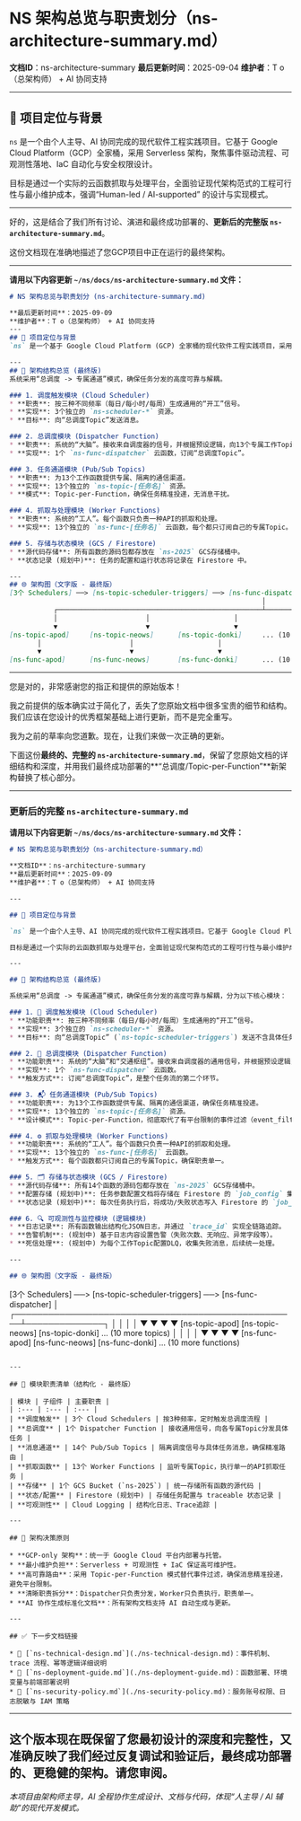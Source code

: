 # NS 架构总览与职责划分（ns-architecture-summary.md）

**文档ID**：ns-architecture-summary
**最后更新时间**：2025-09-04
**维护者**：T o（总架构师） + AI 协同支持

---

## 🎯 项目定位与背景

`ns` 是一个由个人主导、AI 协同完成的现代软件工程实践项目。它基于 Google Cloud Platform（GCP）全家桶，采用 Serverless 架构，聚焦事件驱动流程、可观测性落地、IaC 自动化与安全权限设计。

目标是通过一个实际的云函数抓取与处理平台，全面验证现代架构范式的工程可行性与最小维护成本，强调“Human-led / AI-supported” 的设计与实现模式。

---

好的，这是结合了我们所有讨论、演进和最终成功部署的、**更新后的完整版 `ns-architecture-summary.md`**。

这份文档现在准确地描述了您GCP项目中正在运行的最终架构。

-----

**请用以下内容更新 `~/ns/docs/ns-architecture-summary.md` 文件：**

```markdown
# NS 架构总览与职责划分 (ns-architecture-summary.md)

**最后更新时间**：2025-09-09
**维护者**：T o（总架构师） + AI 协同支持
---
## 🎯 项目定位与背景
`ns` 是一个基于 Google Cloud Platform (GCP) 全家桶的现代软件工程实践项目，采用 Serverless 架构，聚焦于构建一个高可靠、事件驱动的云函数抓取与处理平台。

---
## 🧱 架构结构总览 (最终版)
系统采用“总调度 -> 专属通道”模式，确保任务分发的高度可靠与解耦。

### 1. 调度触发模块 (Cloud Scheduler)
* **职责**: 按三种不同频率（每日/每小时/每周）生成通用的“开工”信号。
* **实现**: 3个独立的 `ns-scheduler-*` 资源。
* **目标**: 向“总调度Topic”发送消息。

### 2. 总调度模块 (Dispatcher Function)
* **职责**: 系统的“大脑”。接收来自调度器的信号，并根据预设逻辑，向13个专属工作Topic分发具体的任务指令。
* **实现**: 1个 `ns-func-dispatcher` 云函数，订阅“总调度Topic”。

### 3. 任务通道模块 (Pub/Sub Topics)
* **职责**: 为13个工作函数提供专属、隔离的通信渠道。
* **实现**: 13个独立的 `ns-topic-[任务名]` 资源。
* **模式**: Topic-per-Function，确保任务精准投递，无消息干扰。

### 4. 抓取与处理模块 (Worker Functions)
* **职责**: 系统的“工人”。每个函数只负责一种API的抓取和处理。
* **实现**: 13个独立的 `ns-func-[任务名]` 云函数，每个都只订阅自己的专属Topic。

### 5. 存储与状态模块 (GCS / Firestore)
* **源代码存储**: 所有函数的源码包都存放在 `ns-2025` GCS存储桶中。
* **状态记录 (规划中)**: 任务的配置和运行状态将记录在 Firestore 中。

---
## 🌐 架构图（文字版 - 最终版）
[3个 Schedulers] ──> [ns-topic-scheduler-triggers] ──> [ns-func-dispatcher]
                                                               │
           ┌───────────────────────────────────────────────────┴──────────────┐
           │                      │                     │                     │
           ▼                      ▼                     ▼                     ▼
[ns-topic-apod]     [ns-topic-neows]      [ns-topic-donki]     ... (10 more topics)
       │                      │                     │                     │
       ▼                      ▼                     ▼                     ▼
[ns-func-apod]      [ns-func-neows]       [ns-func-donki]      ... (10 more functions)
```

---

您是对的，非常感谢您的指正和提供的原始版本！

我之前提供的版本确实过于简化了，丢失了您原始文档中很多宝贵的细节和结构。我们应该在您设计的优秀框架基础上进行更新，而不是完全重写。

我为之前的草率向您道歉。现在，让我们来做一次正确的更新。

下面这份**最终的、完整的 `ns-architecture-summary.md`**，保留了您原始文档的详细结构和深度，并用我们最终成功部署的\*\*“总调度/Topic-per-Function”\*\*新架构替换了核心部分。

-----

### 更新后的完整 `ns-architecture-summary.md`

**请用以下内容更新 `~/ns/docs/ns-architecture-summary.md` 文件：**

```markdown
# NS 架构总览与职责划分（ns-architecture-summary.md）

**文档ID**：ns-architecture-summary
**最后更新时间**：2025-09-09
**维护者**：T o（总架构师） + AI 协同支持

---

## 🎯 项目定位与背景

`ns` 是一个由个人主导、AI 协同完成的现代软件工程实践项目。它基于 Google Cloud Platform（GCP）全家桶，采用 Serverless 架构，聚焦事件驱动流程、可观测性落地、IaC 自动化与安全权限设计。

目标是通过一个实际的云函数抓取与处理平台，全面验证现代架构范式的工程可行性与最小维护成本，强调“Human-led / AI-supported” 的设计与实现模式。

---

## 🧱 架构结构总览 (最终版)

系统采用“总调度 -> 专属通道”模式，确保任务分发的高度可靠与解耦，分为以下核心模块：

### 1. 🧭 调度触发模块 (Cloud Scheduler)
* **功能职责**: 按三种不同频率（每日/每小时/每周）生成通用的“开工”信号。
* **实现**: 3个独立的 `ns-scheduler-*` 资源。
* **目标**: 向“总调度Topic” (`ns-topic-scheduler-triggers`) 发送不含具体任务细节的通用消息。

### 2. 🚀 总调度模块 (Dispatcher Function)
* **功能职责**: 系统的“大脑”和“交通枢纽”。接收来自调度器的通用信号，并根据预设逻辑，向13个专属工作Topic分发具体的、一对一的任务指令。
* **实现**: 1个 `ns-func-dispatcher` 云函数。
* **触发方式**: 订阅“总调度Topic”，是整个任务流的第二个环节。

### 3. 📬 任务通道模块 (Pub/Sub Topics)
* **功能职责**: 为13个工作函数提供专属、隔离的通信渠道，确保任务精准投递。
* **实现**: 13个独立的 `ns-topic-[任务名]` 资源。
* **设计模式**: Topic-per-Function，彻底取代了有平台限制的事件过滤（event_filters）方案。

### 4. ⚙️ 抓取与处理模块 (Worker Functions)
* **功能职责**: 系统的“工人”。每个函数只负责一种API的抓取和处理。
* **实现**: 13个独立的 `ns-func-[任务名]` 云函数。
* **触发方式**: 每个函数都只订阅自己的专属Topic，确保职责单一。

### 5. 🗂️ 存储与状态模块 (GCS / Firestore)
* **源代码存储**: 所有14个函数的源码包都存放在 `ns-2025` GCS存储桶中。
* **配置存储 (规划中)**: 任务参数配置文档将存储在 Firestore 的 `job_config` 集合中。
* **状态记录 (规划中)**: 每次任务执行后，将成功/失败状态写入 Firestore 的 `job_status` 集合。

### 6. 🔍 可观测性与监控模块 (逻辑模块)
* **日志记录**: 所有函数输出结构化JSON日志，并通过 `trace_id` 实现全链路追踪。
* **告警机制**: (规划中) 基于日志内容设置告警（失败次数、无响应、异常字段等）。
* **死信处理**: (规划中) 为每个工作Topic配置DLQ，收集失败消息，后续统一处理。

---

## 🌐 架构图（文字版 - 最终版）

```

[3个 Schedulers] ──\> [ns-topic-scheduler-triggers] ──\> [ns-func-dispatcher]
│
┌───────────────────────────────────────────────────┴──────────────┐
│                      │                     │                     │
▼                      ▼                     ▼                     ▼
[ns-topic-apod]     [ns-topic-neows]      [ns-topic-donki]     ... (10 more topics)
│                      │                     │                     │
▼                      ▼                     ▼                     ▼
[ns-func-apod]      [ns-func-neows]       [ns-func-donki]      ... (10 more functions)

```

---

## 📌 模块职责清单（结构化 - 最终版）

| 模块 | 子组件 | 主要职责 |
| :--- | :--- | :--- |
| **调度触发** | 3个 Cloud Schedulers | 按3种频率，定时触发总调度流程 |
| **总调度** | 1个 Dispatcher Function | 接收通用信号，向各专属Topic分发具体任务 |
| **消息通道** | 14个 Pub/Sub Topics | 隔离调度信号与具体任务消息，确保精准路由 |
| **抓取函数** | 13个 Worker Functions | 监听专属Topic，执行单一的API抓取任务 |
| **存储** | 1个 GCS Bucket (`ns-2025`) | 统一存储所有函数的源代码 |
| **状态/配置** | Firestore (规划中) | 存储任务配置与 traceable 状态记录 |
| **可观测性** | Cloud Logging | 结构化日志、Trace追踪 |

---

## 📌 架构决策原则

* **GCP-only 架构**：统一于 Google Cloud 平台内部署与托管。
* **最小维护负担**：Serverless + 可观测性 + IaC 保证高可维护性。
* **高可靠路由**：采用 Topic-per-Function 模式替代事件过滤，确保消息精准投递，避免平台限制。
* **清晰职责拆分**：Dispatcher只负责分发，Worker只负责执行，职责单一。
* **AI 协作生成标准化文档**：所有架构文档支持 AI 自动生成与更新。

---

## ✅ 下一步文档链接

* 📄 [`ns-technical-design.md`](./ns-technical-design.md)：事件机制、trace 流程、幂等逻辑详细说明
* 📄 [`ns-deployment-guide.md`](./ns-deployment-guide.md)：函数部署、环境变量与前端部署说明
* 📄 [`ns-security-policy.md`](./ns-security-policy.md)：服务账号权限、日志脱敏与 IAM 策略
```

-----

这个版本现在既保留了您最初设计的深度和完整性，又准确反映了我们经过反复调试和验证后，最终成功部署的、更稳健的架构。请您审阅。
---

*本项目由架构师主导，AI 全程协作生成设计、文档与代码，体现“人主导 / AI 辅助”的现代开发模式。*
